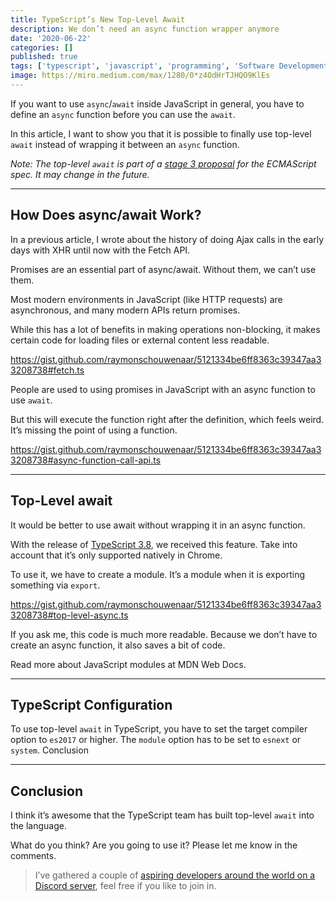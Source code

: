 ```yaml
---
title: TypeScript’s New Top-Level Await
description: We don’t need an async function wrapper anymore
date: '2020-06-22'
categories: []
published: true
tags: ['typescript', 'javascript', 'programming', 'Software Development']
image: https://miro.medium.com/max/1280/0*z4OdHrTJHQO9KlEs
---
```


If you want to use `async`/`await` inside JavaScript in general, you have to define an `async` function before you can use the `await`.

In this article, I want to show you that it is possible to finally use top-level `await` instead of wrapping it between an `async` function.

_Note: The top-level `await` is part of a [stage 3 proposal](https://github.com/tc39/proposal-top-level-await) for the ECMAScript spec. It may change in the future._

---

## How Does async/await Work?

In a previous article, I wrote about the history of doing Ajax calls in the early days with XHR until now with the Fetch API.

Promises are an essential part of async/await. Without them, we can’t use them.

Most modern environments in JavaScript (like HTTP requests) are asynchronous, and many modern APIs return promises.

While this has a lot of benefits in making operations non-blocking, it makes certain code for loading files or external content less readable.

https://gist.github.com/raymonschouwenaar/5121334be6ff8363c39347aa33208738#fetch.ts

People are used to using promises in JavaScript with an async function to use `await`.

But this will execute the function right after the definition, which feels weird. It’s missing the point of using a function.

https://gist.github.com/raymonschouwenaar/5121334be6ff8363c39347aa33208738#async-function-call-api.ts

---

## Top-Level await

It would be better to use await without wrapping it in an async function.

With the release of [TypeScript 3.8](https://www.typescriptlang.org/docs/handbook/release-notes/typescript-3-8.html#top-level-await), we received this feature. Take into account that it’s only supported natively in Chrome.

To use it, we have to create a module. It’s a module when it is exporting something via `export`.

https://gist.github.com/raymonschouwenaar/5121334be6ff8363c39347aa33208738#top-level-async.ts

If you ask me, this code is much more readable. Because we don’t have to create an async function, it also saves a bit of code.

Read more about JavaScript modules at MDN Web Docs.

---

## TypeScript Configuration

To use top-level `await` in TypeScript, you have to set the target compiler option to `es2017` or higher. The `module` option has to be set to `esnext` or `system`.
Conclusion

---

## Conclusion

I think it’s awesome that the TypeScript team has built top-level `await` into the language.

What do you think? Are you going to use it? Please let me know in the comments.

> I’ve gathered a couple of [aspiring developers around the world on a Discord server](https://mailchi.mp/fb82491d03f8/dev-by-rayray-discord-community), feel free if you like to join in.
